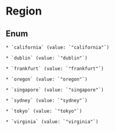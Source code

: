 
# Region

## Enum


    * `california` (value: `"california"`)

    * `dublin` (value: `"dublin"`)

    * `frankfurt` (value: `"frankfurt"`)

    * `oregon` (value: `"oregon"`)

    * `singapore` (value: `"singapore"`)

    * `sydney` (value: `"sydney"`)

    * `tokyo` (value: `"tokyo"`)

    * `virginia` (value: `"virginia"`)



